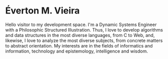 # Éverton M. Vieira

Hello visitor to my development space. I'm a Dynamic Systems Engineer with a Philosophic
Structured Illustration. Thus, I love to develop algorithms and data structures in the most
diverse languages, from C to Web, and, likewise, I love to analyze the most diverse subjects,
from concrete matters to abstract orientation. My interests are in the fields of informatics
and information, technology and epistemology, intelligence and wisdom.
